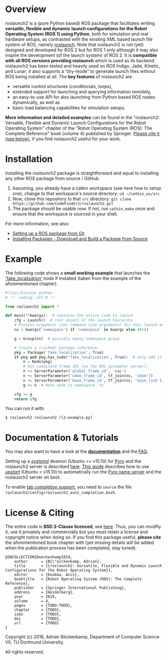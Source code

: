 # Overview
roslaunch2 is a (pure Python based) ROS package that facilitates writing **versatile, flexible and dynamic launch configurations for the Robot Operating System (ROS 1) using Python**, both for simulation and real hardware setups, as contrasted with the existing XML based launch file system of ROS, namely [roslaunch](http://wiki.ros.org/roslaunch). Note that roslaunch2 is not (yet) designed and developed for ROS 2 but for ROS 1 only although it may also inspire the development (of the launch system) of ROS 2. It is **compatible with all ROS versions providing roslaunch** which is used as its backend. roslaunch2 has been tested and heavily used on ROS Indigo, Jade, Kinetic, and Lunar; it also supports a “dry-mode” to generate launch files without ROS being installed at all. The **key features** of roslaunch2 are
- versatile control structures (conditionals, loops),
- extended support for launching and querying information remotely,
- an easy-to-use API for also launching from Python based ROS nodes dynamically, as well as
- basic load balancing capabilities for simulation setups.

**More information and detailed examples** can be found in the "roslaunch2: Versatile, Flexible and Dynamic Launch Configurations for the Robot Operating System" chapter of the "Robot Operating System (ROS): The Complete Reference" book (volume 4) published by Springer. [Please cite it (see below)](https://github.com/CodeFinder2/roslaunch2#license--citing), if you find roslaunch2 useful for your work.

# Installation
Installing the *roslaunch2* package is straightforward and equal to installing any other ROS package from source / GitHub.
1. Assuming, you already have a catkin workspace (see here how to setup one), change to that workspace's source directory: `cd ~/catkin_ws/src`
2. Now, clone this repository to that `src` directory: `git clone https://github.com/CodeFinder2/roslaunch2.git`
3. The package should be usable now. If not, run `catkin_make` once and ensure that the workspace is sourced in your shell.

For more information, see also:
- [Setting up a ROS package from Git](https://wiki.nps.edu/display/RC/Setting+up+a+ROS+package+from+Git)
- [Installing Packages - Download and Build a Package from Source](https://ros-industrial.github.io/industrial_training/_source/session1/Installing-Existing-Packages.html#download-and-build-a-package-from-source)

# Example
The following code shows a **small working example** that launches the ['fake_localization'](http://wiki.ros.org/fake_localization) node if installed (taken from the example of the aforementioned chapter).
```Python
#!/usr/bin/env python
# -*- coding: utf-8 -*-

from roslaunch2 import *

def main(**kwargs):  # contains the entire code to launch
    cfg = Launch()  # root object of the launch hierarchy
    # Process arguments (not command line arguments) for this launch module:
    ns = kwargs['namespace'] if 'namespace' in kwargs else str()

    g = Group(ns)  # possibly empty namespace group

    # Create a (cached) package reference:
    pkg = Package('fake_localization', True)
    if pkg and pkg.has_node('fake_localization', True):  # only add if it exists
        n = Node(pkg)
        # Set coodinate frame IDs (on the ROS parameter server):
        n += ServerParameter('global_frame_id', 'map')
        n += ServerParameter('odom_frame_id', tf_join(ns, 'odom'))
        n += ServerParameter('base_frame_id', tf_join(ns, 'base_link'))
        g += n  # move node to namespace 'ns'

    cfg += g
    return cfg
```
You can run it with:
```shell
$ roslaunch2 roslaunch2 rl2-example.pyl
```
 
# Documentation & Tutorials
You may also want to have a look at the [**documentation**](https://codefinder2.github.io/roslaunch2/) and the [FAQ](https://github.com/CodeFinder2/roslaunch2/blob/master/doc/faq.md).

Setting up a [*systemd*](https://wiki.ubuntu.com/systemd) deamon (Ubuntu >= v15.10) for [Pyro](https://pythonhosted.org/Pyro4/) and the roslaunch2 server is described [here](https://github.com/CodeFinder2/roslaunch2/blob/master/config/systemd/README.md). [This guide](https://github.com/CodeFinder2/roslaunch2/blob/master/config/upstart/README.md) describes how to use [*upstart*](http://upstart.ubuntu.com/wiki/) (Ubuntu < v15.10) to automatically run the [Pyro name server](https://pythonhosted.org/Pyro4/nameserver.html) and the roslaunch2 server on boot.

To enable [tab completion support](https://en.wikipedia.org/wiki/Command-line_completion), you need to `source` the file `roslaunch2/config/roslaunch2_auto_completion.bash`.

# License & Citing
The entire code is **BSD 3-Clause licenced**, see [here](https://github.com/CodeFinder2/roslaunch2/blob/master/LICENSE). Thus, you can modifiy it, use it privately and commercially but you must retain a license and copyright notice when doing so. If you find this package useful, **please cite** the aforementioned book chapter with (yet missing details will be added when  the publication process has been completed, stay tuned):
```
@INCOLLECTION{Boeckenkamp2019,
	author      = {B{\"o}ckenkamp, Adrian},
	title       = {{roslaunch2: Versatile, Flexible and Dynamic Launch Configurations for the Robot Operating System}},
	editor      = {Koubaa, Anis},
	booktitle   = {Robot Operating System (ROS): The Complete Reference},
	publisher   = {Springer International Publishing},
	address     = {Heidelberg},
	year        = 2019,
	volume      = 4,
	pages       = {TODO-TODO},
	chapter     = {TODO},
	isbn        = {TODO},
	doi         = {TODO},
	url         = {TODO}
}
```

Copyright (c) 2018, Adrian Böckenkamp, Department of Computer Science VII, TU Dortmund University.

All rights reserved.
